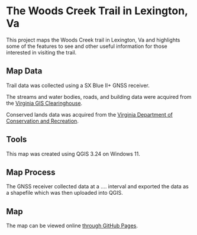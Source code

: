 # The Woods Creek Trail in Lexington, Va

This project maps the Woods Creek trail in Lexington, Va and highlights some of the features to see and other useful information for those interested in visiting the trail.

## Map Data
Trail data was collected using a SX Blue II+ GNSS receiver.

The streams and water bodies, roads, and building data were acquired from the [Virginia GIS Clearinghouse](https://vgin.vdem.virginia.gov/pages/clearinghouse).

Conserved lands data was acquired from the [Virginia Department of Conservation and Recreation](https://www.dcr.virginia.gov/natural-heritage/clinfo).

## Tools
This map was created using QGIS 3.24 on Windows 11.

## Map Process

The GNSS receiver collected data at a .... interval and exported the data as a shapefile which was then uploaded into QGIS. 

## Map
The map can be viewed online <a href="https://btrobertson.github.io/woods-creek-trail/" target="_blank">through GitHub Pages</a>.